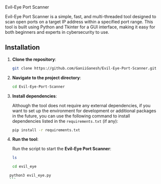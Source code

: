 Evil-Eye Port Scanner

Evil-Eye Port Scanner is a simple, fast, and multi-threaded tool designed to scan open ports on a target IP address within a specified port range. This tool is built using Python and Tkinter for a GUI interface, making it easy for both beginners and experts in cybersecurity to use.



  ## Installation

1. **Clone the repository**:
    ```bash
    git clone https://github.com/GaniiGanesh/Evil-Eye-Port-Scanner.git
    ```

2. **Navigate to the project directory**:
    ```bash
    cd Evil-Eye-Port-Scanner
    ```

3. **Install dependencies**:

    Although the tool does not require any external dependencies, if you want to set up the environment for development or additional packages in the future, you can use the following command to install dependencies listed in the `requirements.txt` (if any):

    ```bash
    pip install -r requirements.txt
    ```

4. **Run the tool**:

    Run the script to start the **Evil-Eye Port Scanner**:

    ```bash
    ls
    ```
    ```bash
    cd evil_eye
    ```
  ```bash
    python3 evil_eye.py
    ```
